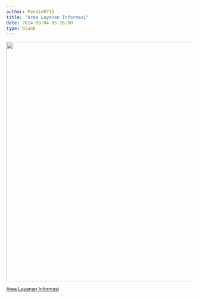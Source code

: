 ```yaml
---
author: Pendim0715
title: "Area Layanan Informasi"
date: 2024-09-04 05:26:00
type: blank
---
```

<p style="line-height: 1.1;"><span style="font-size: 10pt; font-family: arial, helvetica, sans-serif;"><img src="/images/OEE9ZHwjhdfzkN0uNFZf.png" alt="" width="599" height="644" /></span></p>

<p style="line-height: 1.1;"><span style="font-size: 10pt; font-family: arial, helvetica, sans-serif;"><a href="https://drive.google.com/file/d/1fmVSvmxlZonGg2Vfq0keqNQCE5UVSrNb/view?usp=sharing">Area Layanan Informasi</a></span></p>
